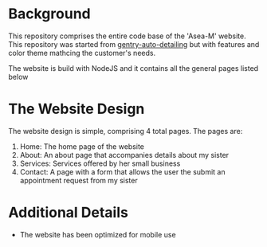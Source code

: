 # Background
This repository comprises the entire code base of the 'Asea-M' website. 
This repository was started from [gentry-auto-detailing](https://github.com/loftongentry/gentry-auto-detailing) but with features and color theme mathcing the customer's needs.

The website is build with NodeJS and it contains all the general pages listed below

# The Website Design
The website design is simple, comprising 4 total pages. The pages are:
  1. Home: The home page of the website
  2. About: An about page that accompanies details about my sister
  3. Services: Services offered by her small business
  4. Contact: A page with a form that allows the user the submit an appointment request from my sister
  
# Additional Details
  - The website has been optimized for mobile use
